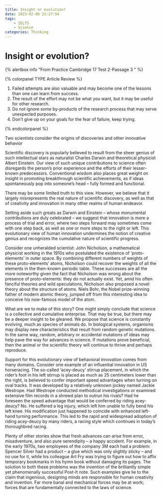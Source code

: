 ```yaml
---
title: Insight or evolution?
date: 2023-02-06 22:27:54
tags: 
    - IELTS
    - Science
categories: Thinking
---
```


# Insight or evolution?

{% alertbox info "From Practice Cambridge 17 Test 2-Passage 3  " %}

{% colorpanel TYPE Article Review %}

1. Failed attempts are also valuable and may become one of the lessons than one can learn from success.
2. The result of the effort may not be what you want, but it may be useful for other research.
3. Do not ignore some by-products of the research process that may serve unexpected purposes.
4. Don't give up on your goals for the fear of failure, keep trying.

{% endcolorpanel %}

Two scientists consider the origins of discoveries and other innovative behavior


Scientific discovery is popularly believed to result from the sheer genius of such intellectual stars as naturalist Charles Darwin and theoretical physicist Albert Einstein. Our view of such unique contributions to science often disregards the person’s prior experience and the efforts of their lesser-known predecessors. Conventional wisdom also places great weight on insight in promoting breakthrough scientific achievements, as if ideas spontaneously pop into someone’s head – fully formed and functional. 

There may be some limited truth to this view. However, we believe that it largely misrepresents the real nature of scientific discovery, as well as that of creativity and innovation in many other realms of human endeavor. 

Setting aside such greats as Darwin and Einstein – whose monumental contributions are duly celebrated – we suggest that innovation is more a process of trial and error, where two steps forward may sometimes come with one step back, as well as one or more steps to the right or left. This evolutionary view of human innovation undermines the notion of creative genius and recognizes the cumulative nature of scientific progress. 

Consider one unheralded scientist: John Nicholson, a mathematical physicist working in the 1910s who postulated the existence of ‘proto-elements’ in outer space. By combining different numbers of weights of these proto-elements’ atoms, Nicholson could recover the weights of all the elements in the then-known periodic table. These successes are all the more noteworthy given the fact that Nicholson was wrong about the presence of proto-elements: they do not actually exist. Yet, amid his often fanciful theories and wild speculations, Nicholson also proposed a novel theory about the structure of atoms. Niels Bohr, the Nobel prize-winning father of modern atomic theory, jumped off from this interesting idea to conceive his now-famous model of the atom. 

What are we to make of this story? One might simply conclude that science is a collective and cumulative enterprise. That may be true, but there may be a deeper insight to be gleaned. We propose that science is constantly evolving, much as species of animals do. In biological systems, organisms may display new characteristics that result from random genetic mutations. In the same way, random, arbitrary or accidental mutations of ideas may help pave the way for advances in science. If mutations prove beneficial, then the animal or the scientific theory will continue to thrive and perhaps reproduce. 

Support for this evolutionary view of behavioral innovation comes from many domains. Consider one example of an influential innovation in US horseracing. The so-called ‘acey-deucy’ stirrup placement, in which the rider’s foot in his left stirrup is placed as much as 25 centimeters lower than the right, is believed to confer important speed advantages when turning on oval tracks. It was developed by a relatively unknown jockey named Jackie Westrope. Had Westrope conducted methodical investigations or examined extensive film records in a shrewd plan to outrun his rivals? Had he foreseen the speed advantage that would be conferred by riding acey-deucy? No. He suffered a leg injury, which left him unable to fully bend his left knee. His modification just happened to coincide with enhanced left-hand turning performance. This led to the rapid and widespread adoption of riding acey-deucy by many riders, a racing style which continues in today’s thoroughbred racing. 

Plenty of other stories show that fresh advances can arise from error, misadventure, and also pure serendipity – a happy accident. For example, in the early 1970s, two employees of the company 3M each had a problem: Spencer Silver had a product – a glue which was only slightly sticky – and no use for it, while his colleague Art Fry was trying to figure out how to affix temporary bookmarks in his hymn book without damaging its pages. The solution to both these problems was the invention of the brilliantly simple yet phenomenally successful Post-It note. Such examples give lie to the claim that ingenious, designing minds are responsible for human creativity and invention. Far more banal and mechanical forces may be at work; forces that are fundamentally connected to the laws of science. 